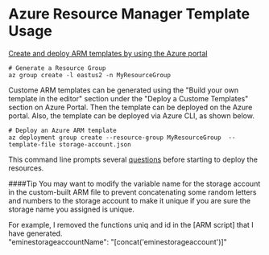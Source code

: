 # Azure Resource Manager Template Usage

[Create and deploy ARM templates by using the Azure portal](https://learn.microsoft.com/en-us/azure/azure-resource-manager/templates/quickstart-create-templates-use-the-portal)


```
# Generate a Resource Group
az group create -l eastus2 -n MyResourceGroup
```

Custome ARM templates can be generated using the "Build your own template in the editor" section under the "Deploy a Custome Templates" section on Azure Portal. Then the template can be deployed on the Azure portal. Also, the template can be deployed via Azure CLI, as shown below.

```
# Deploy an Azure ARM template
az deployment group create --resource-group MyResourceGroup  --template-file storage-account.json
```

This command line prompts several [questions](https://github.com/emineozsahin/Azure/blob/main/Azure_ARM_templates/parametersFile.json) before starting to deploy the resources.  

####Tip
You may want to modify the variable name for the storage account in the custom-built ARM file to prevent concatenating some random letters and numbers to the storage account to make it unique if you are sure the storage name you assigned is unique.

For example, I removed the functions uniq and id in the [ARM script] that I have generated.  
"eminestorageaccountName": "[concat('eminestorageaccount')]"
